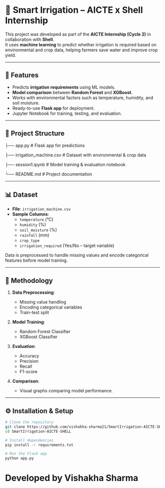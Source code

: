 # 🌱 Smart Irrigation – AICTE x Shell Internship

This project was developed as part of the **AICTE Internship (Cycle 2)** in collaboration with **Shell**.  
It uses **machine learning** to predict whether irrigation is required based on environmental and crop data, helping farmers save water and improve crop yield.

---

## 🚀 Features
- Predicts **irrigation requirements** using ML models.
- **Model comparison** between **Random Forest** and **XGBoost**.
- Works with environmental factors such as temperature, humidity, and soil moisture.
- Ready-to-use **Flask app** for deployment.
- Jupyter Notebook for training, testing, and evaluation.

---

## 📂 Project Structure

├── app.py # Flask app for predictions

├── irrigation_machine.csv # Dataset with environmental & crop data

├── session1.ipynb # Model training & evaluation notebook

└── README.md # Project documentation


---

## 📊 Dataset
- **File**: `irrigation_machine.csv`
- **Sample Columns**:
  - `temperature` (°C)
  - `humidity` (%)
  - `soil_moisture` (%)
  - `rainfall` (mm)
  - `crop_type`
  - `irrigation_required` (Yes/No – target variable)

Data is preprocessed to handle missing values and encode categorical features before model training.

---

## 🧠 Methodology
1. **Data Preprocessing**:
   - Missing value handling
   - Encoding categorical variables
   - Train-test split

2. **Model Training**:
   - Random Forest Classifier
   - XGBoost Classifier

3. **Evaluation**:
   - Accuracy
   - Precision
   - Recall
   - F1-score

4. **Comparison**:
   - Visual graphs comparing model performance.

---

## ⚙️ Installation & Setup
```bash
# Clone the repository
git clone https://github.com/vishakha-sharma21/SmartIrrigation-AICTE-SHELL.git
cd SmartIrrigation-AICTE-SHELL

# Install dependencies
pip install -r requirements.txt

# Run the Flask app
python app.py

```
# Developed by Vishakha Sharma
